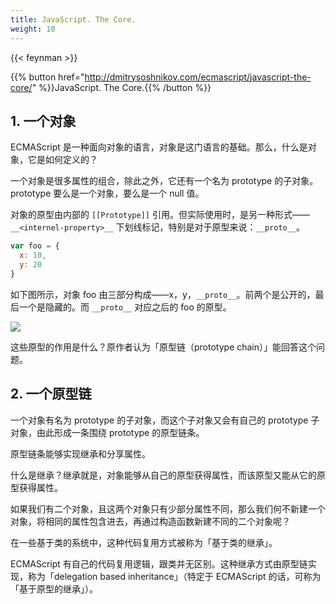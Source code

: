 ```yaml
---
title: JavaScript. The Core.
weight: 10
---
```


{{< feynman >}}

{{% button href="http://dmitrysoshnikov.com/ecmascript/javascript-the-core/" %}}JavaScript. The Core.{{% /button %}}

## 1. 一个对象

ECMAScript 是一种面向对象的语言，对象是这门语言的基础。那么，什么是对象，它是如何定义的？

一个对象是很多属性的组合，除此之外，它还有一个名为 prototype 的子对象。prototype 要么是一个对象，要么是一个 null 值。

对象的原型由内部的 `[[Prototype]]` 引用。但实际使用时，是另一种形式——`__<internel-property>__` 下划线标记，特别是对于原型来说：`__proto__`。

```js
var foo = {
  x: 10,
  y: 20
}
```

如下图所示，对象 foo 由三部分构成——x，y，`__proto__`。前两个是公开的，最后一个是隐藏的。而 `__proto__` 对应之后的 foo 的原型。

![](/images/javascript-the-core-0.svg)

这些原型的作用是什么？原作者认为「原型链（prototype chain）」能回答这个问题。

## 2. 一个原型链

一个对象有名为 prototype 的子对象，而这个子对象又会有自己的 prototype 子对象，由此形成一条围绕 prototype 的原型链条。

原型链条能够实现继承和分享属性。

什么是继承？继承就是，对象能够从自己的原型获得属性，而该原型又能从它的原型获得属性。

如果我们有二个对象，且这两个对象只有少部分属性不同，那么我们何不新建一个对象，将相同的属性包含进去，再通过构造函数新建不同的二个对象呢？

在一些基于类的系统中，这种代码复用方式被称为「基于类的继承」。

ECMAScript 有自己的代码复用逻辑，跟类并无区别。这种继承方式由原型链实现，称为「delegation based inheritance」（特定于 ECMAScript 的话，可称为「基于原型的继承」）。